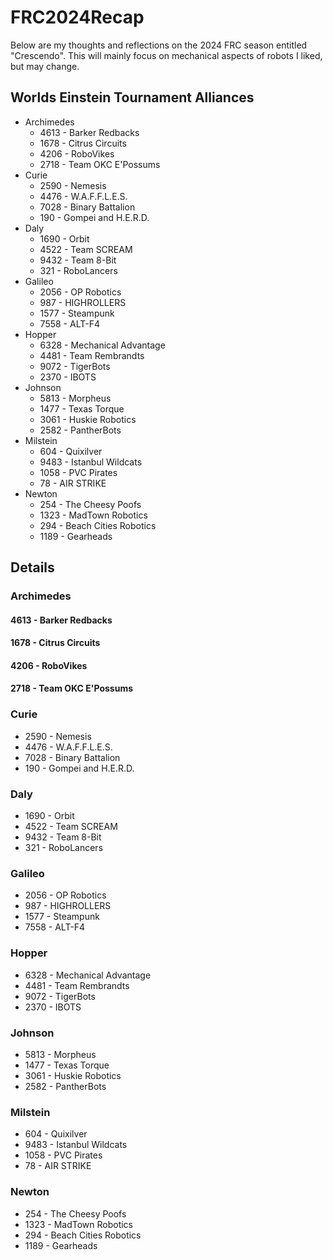 # FRC2024Recap
Below are my thoughts and reflections on the 2024 FRC season entitled "Crescendo".  This will mainly focus on mechanical aspects of robots I liked, but may change.

## Worlds Einstein Tournament Alliances

- Archimedes
  - 4613 - Barker Redbacks
  - 1678 - Citrus Circuits
  - 4206 - RoboVikes
  - 2718 - Team OKC E'Possums
- Curie
  - 2590 - Nemesis
  - 4476 - W.A.F.F.L.E.S.
  - 7028 - Binary Battalion
  - 190 - Gompei and H.E.R.D.
- Daly
  - 1690 - Orbit
  - 4522 - Team SCREAM
  - 9432 - Team 8-Bit
  - 321 - RoboLancers
- Galileo
  - 2056 - OP Robotics
  - 987 - HIGHROLLERS
  - 1577 - Steampunk
  - 7558 - ALT-F4
- Hopper
  - 6328 - Mechanical Advantage
  - 4481 - Team Rembrandts
  - 9072 - TigerBots
  - 2370 - IBOTS
- Johnson
  - 5813 - Morpheus
  - 1477 - Texas Torque
  - 3061 - Huskie Robotics
  - 2582 - PantherBots
- Milstein
  - 604 - Quixilver
  - 9483 - Istanbul Wildcats
  - 1058 - PVC Pirates
  - 78 - AIR STRIKE
- Newton
  - 254 - The Cheesy Poofs
  - 1323 - MadTown Robotics
  - 294 - Beach Cities Robotics
  - 1189 - Gearheads

## Details
### Archimedes
#### 4613 - Barker Redbacks
#### 1678 - Citrus Circuits
#### 4206 - RoboVikes
#### 2718 - Team OKC E'Possums
### Curie
- 2590 - Nemesis
- 4476 - W.A.F.F.L.E.S.
- 7028 - Binary Battalion
- 190 - Gompei and H.E.R.D.
### Daly
- 1690 - Orbit
- 4522 - Team SCREAM
- 9432 - Team 8-Bit
- 321 - RoboLancers
### Galileo
- 2056 - OP Robotics
- 987 - HIGHROLLERS
- 1577 - Steampunk
- 7558 - ALT-F4
### Hopper
- 6328 - Mechanical Advantage
- 4481 - Team Rembrandts
- 9072 - TigerBots
- 2370 - IBOTS
### Johnson
- 5813 - Morpheus
- 1477 - Texas Torque
- 3061 - Huskie Robotics
- 2582 - PantherBots
### Milstein
- 604 - Quixilver
- 9483 - Istanbul Wildcats
- 1058 - PVC Pirates
- 78 - AIR STRIKE
### Newton
- 254 - The Cheesy Poofs
- 1323 - MadTown Robotics
- 294 - Beach Cities Robotics
- 1189 - Gearheads

